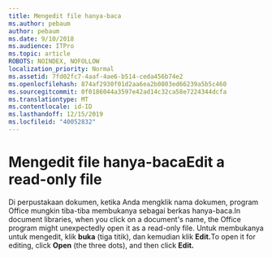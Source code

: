 ```yaml
---
title: Mengedit file hanya-baca
ms.author: pebaum
author: pebaum
ms.date: 9/10/2018
ms.audience: ITPro
ms.topic: article
ROBOTS: NOINDEX, NOFOLLOW
localization_priority: Normal
ms.assetid: 7fd02fc7-4aaf-4ae6-b514-ceda456b74e2
ms.openlocfilehash: 874af2930f01d2aa6ea2b0803ed66239a5b5c460
ms.sourcegitcommit: 0f0186044a3597e42ad14c32ca58e7224344dcfa
ms.translationtype: MT
ms.contentlocale: id-ID
ms.lasthandoff: 12/15/2019
ms.locfileid: "40052832"
---
```

# <a name="edit-a-read-only-file"></a><span data-ttu-id="c13b8-102">Mengedit file hanya-baca</span><span class="sxs-lookup"><span data-stu-id="c13b8-102">Edit a read-only file</span></span>

<span data-ttu-id="c13b8-103">Di perpustakaan dokumen, ketika Anda mengklik nama dokumen, program Office mungkin tiba-tiba membukanya sebagai berkas hanya-baca.</span><span class="sxs-lookup"><span data-stu-id="c13b8-103">In document libraries, when you click on a document's name, the Office program might unexpectedly open it as a read-only file.</span></span> <span data-ttu-id="c13b8-104">Untuk membukanya untuk mengedit, klik **buka** (tiga titik), dan kemudian klik **Edit.**</span><span class="sxs-lookup"><span data-stu-id="c13b8-104">To open it for editing, click **Open** (the three dots), and then click **Edit.**</span></span>
  

